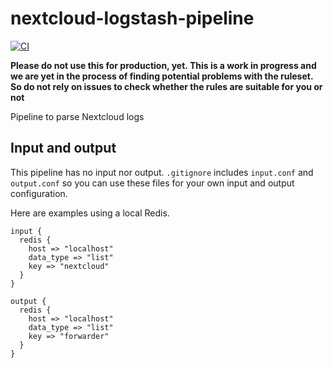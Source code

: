 # nextcloud-logstash-pipeline

[![CI](https://github.com/netways/nextcloud-logstash-pipeline/workflows/Logstash%20Syntax/badge.svg?event=push)](https://github.com/netways/nextcloud-logstash-pipeline/actions?query=workflow%3A%22Logstash+Syntax%22)

**Please do not use this for production, yet. This is a work in progress and we are yet in the process of finding potential problems with the ruleset. So do not rely on issues to check whether the rules are suitable for you or not**

Pipeline to parse Nextcloud logs

## Input and output ##

This pipeline has no input nor output. `.gitignore` includes `input.conf` and `output.conf` so you can use these files for your own input and output configuration.

Here are examples using a local Redis.
```
input {
  redis {
    host => "localhost"
    data_type => "list"
    key => "nextcloud"
  }
}

output {
  redis {
    host => "localhost"
    data_type => "list"
    key => "forwarder"
  }
}
```
